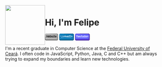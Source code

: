 <img align="left" src="https://avatars.githubusercontent.com/u/36575953" height="128" width="128" alt="" />

# Hi, I'm Felipe

[![Website](Website.png)](https://felipe.keiler.nom.br/)
[![LinkedIn](LinkedIn.png)](https://www.linkedin.com/in/felipe-keiler/)
[![Mastodon](Mastodon.png)](https://mstdn.social/@fkeiler/)

I'm a recent graduate in Computer Science at the [Federal University of Ceará](https://www.ufc.br/). I often code in JavaScript, Python, Java, C and C++ but am always trying to expand my boundaries and learn new technologies.
